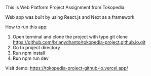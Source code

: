 This is Web Platform Project Assignment from Tokopedia

Web app was built by using React.js and Next as a framework

How to run this app:

1. Open terminal and clone the project with type git clone https://github.com/brianydhanto/tokopedia-project.github.io.git  
2. Go to project directory
3. Run npm install
4. Run npm run dev

Visit demo: https://tokopedia-project-github-io.vercel.app/
